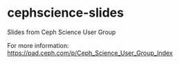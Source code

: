 # cephscience-slides
Slides from Ceph Science User Group 

For more information:
https://pad.ceph.com/p/Ceph_Science_User_Group_Index
